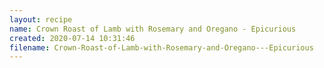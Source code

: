 ```yaml
---
layout: recipe
name: Crown Roast of Lamb with Rosemary and Oregano - Epicurious
created: 2020-07-14 10:31:46
filename: Crown-Roast-of-Lamb-with-Rosemary-and-Oregano---Epicurious
---
```

